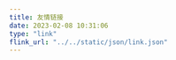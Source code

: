 ```yaml
---
title: 友情链接
date: 2023-02-08 10:31:06
type: "link"
flink_url: "../../static/json/link.json"
---
```

